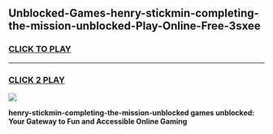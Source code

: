 
## Unblocked-Games-henry-stickmin-completing-the-mission-unblocked-Play-Online-Free-3sxee
<h3>
<a href="https://premium76.site?title=henry-stickmin-completing-the-mission-unblocked&ref=26A">CLICK TO PLAY</a></h3>
<hr>

<h3>
<a href="https://premium76.site?title=henry-stickmin-completing-the-mission-unblocked&ref=26A">CLICK 2 PLAY</a>
  
</h3>

<a href="https://premium76.site?title=henry-stickmin-completing-the-mission-unblocked&ref=26A"><img src="https://clearcache.store/games.png"></a>


**henry-stickmin-completing-the-mission-unblocked games unblocked: Your Gateway to Fun and Accessible Online Gaming**
